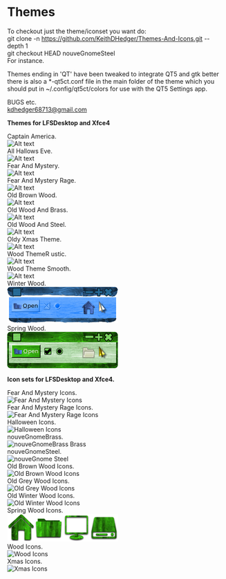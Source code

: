 # Themes

To checkout just the theme/iconset you want do:<br>
git clone -n https://github.com/KeithDHedger/Themes-And-Icons.git  --depth 1<br>
git checkout HEAD nouveGnomeSteel<br>
For instance.

Themes ending in 'QT' have been tweaked to integrate QT5 and gtk better there is also a *-qt5ct.conf file in the main folder of the theme which you should put in ~/.config/qt5ct/colors for use with the QT5 Settings app.

BUGS etc.<br>
kdhedger68713@gmail.com<br>

**Themes for LFSDesktop and Xfce4**<br>

Captain America.<br>
![Alt text](pics/CaptainAmerica.png?raw=true "Captain America")<br>
All Hallows Eve.<br>
![Alt text](pics/AllHallowsEve.png?raw=true "All Hallows Eve")<br>
Fear And Mystery.<br>
![Alt text](pics/FearAndMystery.png?raw=true "Fear And Mystery")<br>
Fear And Mystery Rage.<br>
![Alt text](pics/FearAndMysteryRage.png?raw=true "Fear And Mystery Rage")<br>
Old Brown Wood.<br>
![Alt text](pics/OldBrownWood.png?raw=true "Old Brown Wood")<br>
Old Wood And Brass.<br>
![Alt text](pics/OldWoodAndBrass.png?raw=true "Old Wood And Brass")<br>
Old Wood And Steel.<br>
![Alt text](pics/OldWoodAndSteel.png?raw=true "Old Wood And Steel")<br>
Oldy Xmas Theme.<br>
![Alt text](pics/OldyXmasTheme.png?raw=true "Oldy Xmas Theme")<br>
Wood ThemeR ustic.<br>
![Alt text](pics/WoodThemeRustic.png?raw=true "Wood Theme Rustic")<br>
Wood Theme Smooth.<br>
![Alt text](pics/WoodThemeSmooth.png?raw=true "Wood Theme Smooth")<br>
Winter Wood.<br>
![Alt text](pics/WinterWood.png?raw=true "Winter Wood")<br>
Spring Wood.<br>
![Alt text](pics/SpringWoodQT.png?raw=true "Spring Wood")<br>

**Icon sets for LFSDesktop and Xfce4.**<br>

Fear And Mystery Icons.<br>
![Fear And Mystery Icons](pics/FearAndMysteryIcons.png?raw=true "Fear And Mystery Icons")<br>
Fear And Mystery Rage Icons.<br>
![Fear And Mystery Rage Icons](pics/FearAndMysteryRageIcons.png?raw=true "Fear And Mystery Rage Icons")<br>
Halloween Icons.<br>
![Halloween Icons](pics/HalloweenIcons.png?raw=true "Halloween Icons")<br>
nouveGnomeBrass.<br>
![nouveGnomeBrass Brass](pics/nouveGnomeBrass.png?raw=true "nouveGnomeBrass Brass")<br>
nouveGnomeSteel.<br>
![nouveGnome Steel](pics/nouveGnomeSteel.png?raw=true "nouveGnome Steel")<br>
Old Brown Wood Icons.<br>
![Old Brown Wood Icons](pics/OldBrownWoodIcons.png?raw=true "Old Brown Wood Icons")<br>
Old Grey Wood Icons.<br>
![Old Grey Wood Icons](pics/OldGreyWoodIcons.png?raw=true "Old Grey Wood Icons")<br>
Old Winter Wood Icons.<br>
![Old Winter Wood Icons](pics/OldWinterWoodIcons.png?raw=true "Old Winter Wood Icons")<br>
Spring Wood Icons.<br>
![Spring Wood Icons](pics/SpringWoodIcons.png?raw=true "Spring Wood Icons")<br>
Wood Icons.<br>
![Wood Icons](pics/WoodIcons.png?raw=true "Wood Icons")<br>
Xmas Icons.<br>
![Xmas Icons](pics/XmasIcons.png?raw=true "Xmas Icons")<br>


